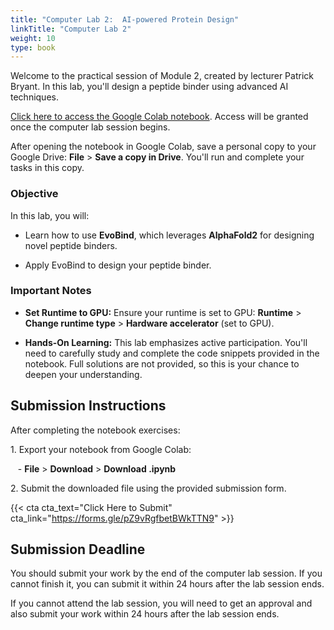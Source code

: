 ```yaml
---
title: "Computer Lab 2:  AI-powered Protein Design"
linkTitle: "Computer Lab 2"
weight: 10
type: book
---
```


Welcome to the practical session of Module 2, created by lecturer Patrick Bryant. In this lab, you'll design a peptide binder using advanced AI techniques.

[Click here to access the Google Colab notebook](https://colab.research.google.com/drive/1KHma8rS4j-JuiXkn2YtCrqPskR0X9RR-?usp=sharing). Access will be granted once the computer lab session begins.

After opening the notebook in Google Colab, save a personal copy to your Google Drive: **File** > **Save a copy in Drive**. You'll run and complete your tasks in this copy.

### Objective

In this lab, you will:

- Learn how to use **EvoBind**, which leverages **AlphaFold2** for designing novel peptide binders.

- Apply EvoBind to design your peptide binder.

### Important Notes

- **Set Runtime to GPU:** Ensure your runtime is set to GPU: **Runtime** > **Change runtime type** > **Hardware accelerator** (set to GPU).

- **Hands-On Learning:** This lab emphasizes active participation. You'll need to carefully study and complete the code snippets provided in the notebook. Full solutions are not provided, so this is your chance to deepen your understanding.


## Submission Instructions

After completing the notebook exercises:

1\. Export your notebook from Google Colab:

   - **File** > **Download** > **Download .ipynb**

2\. Submit the downloaded file using the provided submission form.

{{< cta cta_text="Click Here to Submit" cta_link="https://forms.gle/pZ9vRgfbetBWkTTN9" >}}

## Submission Deadline

You should submit your work by the end of the computer lab session. If you cannot finish it, you can submit it within 24 hours after the lab session ends.

If you cannot attend the lab session, you will need to get an approval and also submit your work within 24 hours after the lab session ends.
